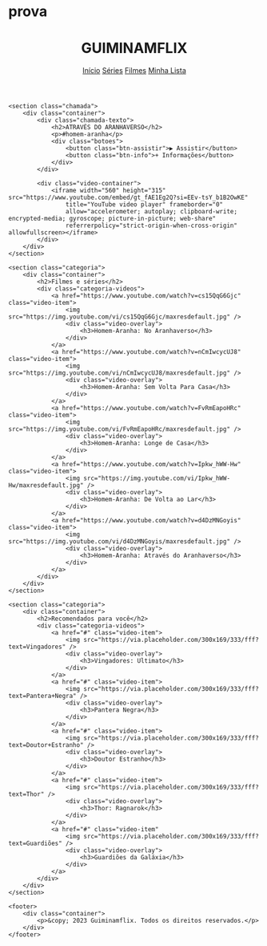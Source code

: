 # prova
<!DOCTYPE html>
<html lang="pt-BR">
<head>
    <meta charset="UTF-8">
    <meta name="viewport" content="width=device-width, initial-scale=1.0">
    <link rel="stylesheet" href="styles.css">
    <link rel="preconnect" href="https://fonts.googleapis.com">
    <link rel="preconnect" href="https://fonts.gstatic.com" crossorigin>
    <link
        href="https://fonts.googleapis.com/css2?family=Chakra+Petch:ital,wght@0,300;0,400;0,500;0,600;0,700;1,300;1,400;1,500;1,600;1,700&display=swap"
        rel="stylesheet">
    <title>Gamflix</title>
</head>

<body>
    <header>
        <div class="container">
            <h1>GUIMINAMFLIX</h1>
            <nav>
                <a href="#">Início</a>
                <a href="#">Séries</a>
                <a href="#">Filmes</a>
                <a href="#">Minha Lista</a>
            </nav>
        </div>
    </header>

    <section class="chamada">
        <div class="container">
            <div class="chamada-texto">
                <h2>ATRAVÉS DO ARANHAVERSO</h2>
                <p>#homem-aranha</p>
                <div class="botoes">
                    <button class="btn-assistir">▶ Assistir</button>
                    <button class="btn-info">+ Informações</button>
                </div>
            </div>

            <div class="video-container">
                <iframe width="560" height="315" src="https://www.youtube.com/embed/gt_fAE1Eg2Q?si=EEv-tsY_b1B2OwKE"
                    title="YouTube video player" frameborder="0"
                    allow="accelerometer; autoplay; clipboard-write; encrypted-media; gyroscope; picture-in-picture; web-share"
                    referrerpolicy="strict-origin-when-cross-origin" allowfullscreen></iframe>
            </div>
        </div>
    </section>

    <section class="categoria">
        <div class="container">
            <h2>Filmes e séries</h2>
            <div class="categoria-videos">
                <a href="https://www.youtube.com/watch?v=cs15QqG6Gjc" class="video-item">
                    <img src="https://img.youtube.com/vi/cs15QqG6Gjc/maxresdefault.jpg" />
                    <div class="video-overlay">
                        <h3>Homem-Aranha: No Aranhaverso</h3>
                    </div>
                </a>
                <a href="https://www.youtube.com/watch?v=nCmIwcycUJ8" class="video-item">
                    <img src="https://img.youtube.com/vi/nCmIwcycUJ8/maxresdefault.jpg" />
                    <div class="video-overlay">
                        <h3>Homem-Aranha: Sem Volta Para Casa</h3>
                    </div>
                </a>
                <a href="https://www.youtube.com/watch?v=FvRmEapoHRc" class="video-item">
                    <img src="https://img.youtube.com/vi/FvRmEapoHRc/maxresdefault.jpg" />
                    <div class="video-overlay">
                        <h3>Homem-Aranha: Longe de Casa</h3>
                    </div>
                </a>
                <a href="https://www.youtube.com/watch?v=Ipkw_hWW-Hw" class="video-item">
                    <img src="https://img.youtube.com/vi/Ipkw_hWW-Hw/maxresdefault.jpg" />
                    <div class="video-overlay">
                        <h3>Homem-Aranha: De Volta ao Lar</h3>
                    </div>
                </a>
                <a href="https://www.youtube.com/watch?v=d4DzMNGoyis" class="video-item">
                    <img src="https://img.youtube.com/vi/d4DzMNGoyis/maxresdefault.jpg" />
                    <div class="video-overlay">
                        <h3>Homem-Aranha: Através do Aranhaverso</h3>
                    </div>
                </a>
            </div>
        </div>
    </section>

    <section class="categoria">
        <div class="container">
            <h2>Recomendados para você</h2>
            <div class="categoria-videos">
                <a href="#" class="video-item">
                    <img src="https://via.placeholder.com/300x169/333/fff?text=Vingadores" />
                    <div class="video-overlay">
                        <h3>Vingadores: Ultimato</h3>
                    </div>
                </a>
                <a href="#" class="video-item">
                    <img src="https://via.placeholder.com/300x169/333/fff?text=Pantera+Negra" />
                    <div class="video-overlay">
                        <h3>Pantera Negra</h3>
                    </div>
                </a>
                <a href="#" class="video-item">
                    <img src="https://via.placeholder.com/300x169/333/fff?text=Doutor+Estranho" />
                    <div class="video-overlay">
                        <h3>Doutor Estranho</h3>
                    </div>
                </a>
                <a href="#" class="video-item">
                    <img src="https://via.placeholder.com/300x169/333/fff?text=Thor" />
                    <div class="video-overlay">
                        <h3>Thor: Ragnarok</h3>
                    </div>
                </a>
                <a href="#" class="video-item"
                    <img src="https://via.placeholder.com/300x169/333/fff?text=Guardiões" />
                    <div class="video-overlay">
                        <h3>Guardiões da Galáxia</h3>
                    </div>
                </a>
            </div>
        </div>
    </section>

    <footer>
        <div class="container">
            <p>&copy; 2023 Guiminamflix. Todos os direitos reservados.</p>
        </div>
    </footer>
</body>
</html>
